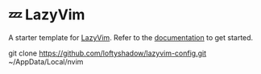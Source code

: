 # 💤 LazyVim

A starter template for [LazyVim](https://github.com/LazyVim/LazyVim).
Refer to the [documentation](https://lazyvim.github.io/installation) to get started.

git clone https://github.com/loftyshadow/lazyvim-config.git ~/AppData/Local/nvim
